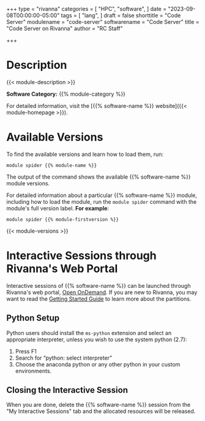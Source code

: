 +++
type = "rivanna"
categories = [
  "HPC",
  "software",
]
date = "2023-09-08T00:00:00-05:00"
tags = [
  "lang",
]
draft = false
shorttitle = "Code Server"
modulename = "code-server"
softwarename = "Code Server"
title = "Code Server on Rivanna"
author = "RC Staff"

+++

# Description
{{< module-description >}}

**Software Category:** {{% module-category %}}

For detailed information, visit the [{{% software-name %}} website]({{< module-homepage >}}).

# Available Versions
To find the available versions and learn how to load them, run:
```
module spider {{% module-name %}}
```

The output of the command shows the available {{% software-name %}} module versions.

For detailed information about a particular {{% software-name %}} module, including how to load the module, run the `module spider` command with the module's full version label. __For example__:
```
module spider {{% module-firstversion %}}
```

{{< module-versions >}}

# Interactive Sessions through Rivanna's Web Portal

Interactive sessions of {{% software-name %}} can be launched through Rivanna's web portal, [Open OnDemand](/userinfo/rivanna/ood/overview).
If you are new to Rivanna, you may want to read the [Getting Started Guide](/userinfo/rivanna/queues/) to learn more about the partitions.

## Python Setup

Python users should install the `ms-python` extension and select an appropriate interpreter, unless you wish to use the system python (2.7):

1. Press F1
1. Search for “python: select interpreter”
1. Choose the anaconda python or any other python in your custom environments.

## Closing the Interactive Session
When you are done, delete the {{% software-name %}} session from the "My Interactive Sessions" tab and the allocated resources will be released.
